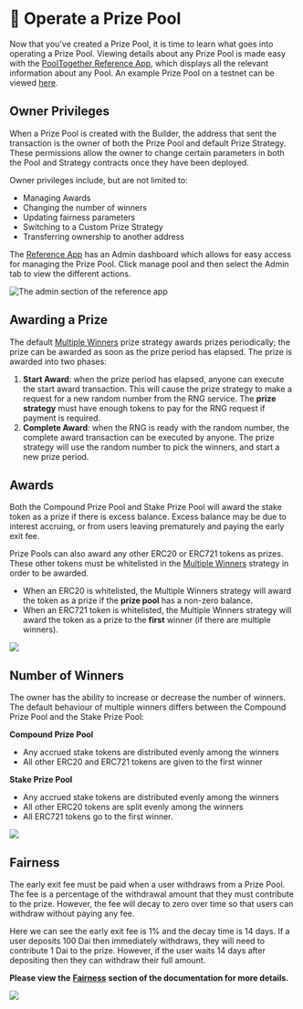 # 🎰 Operate a Prize Pool

Now that you've created a Prize Pool, it is time to learn what goes into operating a Prize Pool. Viewing details about any Prize Pool is made easy with the [PoolTogether Reference App](https://reference-app.pooltogether.com/), which displays all the relevant information about any Pool. An example Prize Pool on a testnet can be viewed [here](https://reference-app.pooltogether.com/pools/rinkeby/0x4706856FA8Bb747D50b4EF8547FE51Ab5Edc4Ac2/manage).

## Owner Privileges

When a Prize Pool is created with the Builder, the address that sent the transaction is the owner of both the Prize Pool and default Prize Strategy. These permissions allow the owner to change certain parameters in both the Pool and Strategy contracts once they have been deployed. 

Owner privileges include, but are not limited to:

* Managing Awards
* Changing the number of winners
* Updating fairness parameters
* Switching to a Custom Prize Strategy
* Transferring ownership to another address

The [Reference App](https://reference-app.pooltogether.com) has an Admin dashboard which allows for easy access for managing the Prize Pool. Click manage pool and then select the Admin tab to view the different actions. 

![The admin section of the reference app](https://lh5.googleusercontent.com/pwbhcXJGY5nOFo6jFV76sb1ndeEtzK_1yU26nsLmx-g_1rBYPXaPTZmDPwlge7_-1SWCso_58X2hY-sA4XOUSBC1dj8iatopwarEVueOEZNAM6agpFEdiMnoGHL6WkG_CQeopbS_)

## Awarding a Prize

The default [Multiple Winners](../../protocol/prize-strategy/multiple-winners.md) prize strategy awards prizes periodically; the prize can be awarded as soon as the prize period has elapsed.  The prize is awarded into two phases:

1. **Start Award**: when the prize period has elapsed, anyone can execute the start award transaction.  This will cause the prize strategy to make a request for a new random number from the RNG service.  The **prize strategy** must have enough tokens to pay for the RNG request if payment is required.
2. **Complete Award**: when the RNG is ready with the random number, the complete award transaction can be executed by anyone.  The prize strategy will use the random number to pick the winners, and start a new prize period.

## Awards

Both the Compound Prize Pool and Stake Prize Pool will award the stake token as a prize if there is excess balance.  Excess balance may be due to interest accruing, or from users leaving prematurely and paying the early exit fee.

Prize Pools can also award any other ERC20 or ERC721 tokens as prizes.  These other tokens must be whitelisted in the [Multiple Winners](../../protocol/prize-strategy/multiple-winners.md) strategy in order to be awarded. 

* When an ERC20 is whitelisted, the Multiple Winners strategy will award the token as a prize if the **prize pool** has a non-zero balance.
* When an ERC721 token is whitelisted, the Multiple Winners strategy will award the token as a prize to the **first** winner \(if there are multiple winners\).

![](https://lh4.googleusercontent.com/9zDHD61JvChxW-CxFQwGQOBp82-NLSo1RHAf2xQ1rrAF4MMFTOuupz63eID8iCKYeyDrWifgknvBfmMkl4wffYOcGNQz-KRk4HI2jsP5UWAGiBXNtF5aekzUzYI2Oqa314qQYvvp)

## Number of Winners

The owner has the ability to increase or decrease the number of winners.  The default behaviour of multiple winners differs between the Compound Prize Pool and the Stake Prize Pool:

**Compound Prize Pool**

* Any accrued stake tokens are distributed evenly among the winners
* All other ERC20 and ERC721 tokens are given to the first winner

**Stake Prize Pool**

* Any accrued stake tokens are distributed evenly among the winners
* All other ERC20 tokens are split evenly among the winners
* All ERC721 tokens go to the first winner.

![](https://lh3.googleusercontent.com/Cb0hAWnHo7KA-Ww4zXhj2SP2DIk4PUhjEL3yloFL2xGKmtqnTtY_PwC0L-Hnm7zz2MS_i4mvCXIeUgl_G42xm1WPsBqsJNLe_rnJWQ1JrIU8tf4LvFG98y52gsGDLWFqjwd8g3yq)

## Fairness

The early exit fee must be paid when a user withdraws from a Prize Pool.  The fee is a percentage of the withdrawal amount that they must contribute to the prize.  However, the fee will decay to zero over time so that users can withdraw without paying any fee.

Here we can see the early exit fee is 1% and the decay time is 14 days.  If a user deposits 100 Dai then immediately withdraws, they will need to contribute 1 Dai to the prize.  However, if the user waits 14 days after depositing then they can withdraw their full amount.

**Please view the** [**Fairness**](https://docs.pooltogether.com/protocol/prize-pool/fairness) **section of the documentation for more details.**

![](../../.gitbook/assets/screen-shot-2021-01-06-at-9.34.16-am.png)

